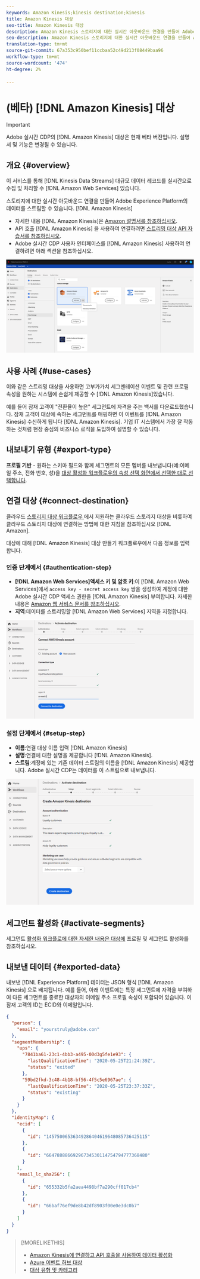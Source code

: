```yaml
---
keywords: Amazon Kinesis;kinesis destination;kinesis
title: Amazon Kinesis 대상
seo-title: Amazon Kinesis 대상
description: Amazon Kinesis 스토리지에 대한 실시간 아웃바운드 연결을 만들어 Adobe Experience Platform의 데이터를 스트리밍합니다.
seo-description: Amazon Kinesis 스토리지에 대한 실시간 아웃바운드 연결을 만들어 Adobe Experience Platform의 데이터를 스트리밍합니다.
translation-type: tm+mt
source-git-commit: 67a353c950bef11ccbaa52c49d213f08449baa96
workflow-type: tm+mt
source-wordcount: '474'
ht-degree: 2%

---
```



# (베타) [!DNL Amazon Kinesis] 대상


>[!IMPORTANT]
>
>Adobe 실시간 CDP의 [!DNL Amazon Kinesis] 대상은 현재 베타 버전입니다. 설명서 및 기능은 변경될 수 있습니다.

## 개요 {#overview}

이 서비스를 통해 [!DNL Kinesis Data Streams] 대규모 데이터 레코드를 실시간으로 수집 및 처리할 수 [!DNL Amazon Web Services] 있습니다.

스토리지에 대한 실시간 아웃바운드 연결을 만들어 Adobe Experience Platform의 데이터를 스트림할 수 있습니다. [!DNL Amazon Kinesis]

* 자세한 내용 [!DNL Amazon Kinesis]은 [Amazon 설명서를 참조하십시오](https://docs.aws.amazon.com/streams/latest/dev/introduction.html).
* API 호출 [!DNL Amazon Kinesis] 을 사용하여 연결하려면 [스트리밍 대상 API 자습서를 참조하십시오](/help/rtcdp/destinations/streaming-destinations-api-tutorial.md).
* Adobe 실시간 CDP 사용자 인터페이스를 [!DNL Amazon Kinesis] 사용하여 연결하려면 아래 섹션을 참조하십시오.

![Amazon Kinesis(UI)](/help/rtcdp/destinations/assets/aws-kinesis-destination.png)


## 사용 사례 {#use-cases}

이와 같은 스트리밍 대상을 사용하면 고부가가치 세그멘테이션 이벤트 및 관련 프로필 속성을 원하는 시스템에 손쉽게 제공할 수 [!DNL Amazon Kinesis]있습니다.

예를 들어 잠재 고객이 &quot;전환율이 높은&quot; 세그먼트에 자격을 주는 백서를 다운로드했습니다. 잠재 고객이 대상에 속하는 세그먼트를 매핑하면 이 이벤트를 [!DNL Amazon Kinesis] 수신하게 됩니다 [!DNL Amazon Kinesis]. 기업 IT 시스템에서 가장 잘 작동하는 것처럼 현장 중심의 비즈니스 로직을 도입하여 설명할 수 있습니다.

## 내보내기 유형 {#export-type}

**프로필 기반** - 원하는 스키마 필드와 함께 세그먼트의 모든 멤버를 내보냅니다(예:이메일 주소, 전화 번호, 성)을 [대상 활성화 워크플로우의 속성 선택 화면에서 선택한 대로 선택합니다](/help/rtcdp/destinations/activate-destinations.md#select-attributes).

## 연결 대상 {#connect-destination}

클라우드 [스토리지 대상 워크플로우 ](/help/rtcdp/destinations/cloud-storage-destinations-workflow.md)에서 지원하는 클라우드 스토리지 대상을 비롯하여 클라우드 스토리지 대상에 연결하는 방법에 대한 지침을 참조하십시오 [!DNL Amazon].

대상에 대해 [!DNL Amazon Kinesis] 대상 만들기 워크플로우에서 다음 정보를 입력합니다.

### 인증 단계에서 {#authentication-step}

* **[!DNL Amazon Web Services]액세스 키 및 암호 키**:이 [!DNL Amazon Web Services]에서 `access key - secret access key` 쌍을 생성하여 계정에 대한 Adobe 실시간 CDP 액세스 권한을 [!DNL Amazon Kinesis] 부여합니다. 자세한 내용은 [Amazon 웹 서비스 문서를 참조하십시오](https://docs.aws.amazon.com/IAM/latest/UserGuide/id_credentials_access-keys.html).
* **지역**:데이터를 스트리밍할 [!DNL Amazon Web Services] 지역을 지정합니다.

![계정 단계의 입력 필드](/help/rtcdp/destinations/assets/aws-kinesis-account-step.png)

### 설정 단계에서 {#setup-step}

* **이름**:연결 대상 이름 입력 [!DNL Amazon Kinesis]
* **설명**:연결에 대한 설명을 제공합니다 [!DNL Amazon Kinesis].
* **스트림**:계정에 있는 기존 데이터 스트림의 이름을 [!DNL Amazon Kinesis] 제공합니다. Adobe 실시간 CDP는 데이터를 이 스트림으로 내보냅니다.

![인증 단계의 입력 필드](/help/rtcdp/destinations/assets/aws-kinesis-setup-step.png)

<!--

>[!IMPORTANT]
>
>Adobe Real-time CDP needs `write` permissions on the bucket object where the export files will be delivered.

-->

## 세그먼트 활성화 {#activate-segments}

세그먼트 [활성화 워크플로에 대한 자세한 내용은 대상에](/help/rtcdp/destinations/activate-destinations.md) 프로필 및 세그먼트 활성화를 참조하십시오.

## 내보낸 데이터 {#exported-data}

내보낸 [!DNL Experience Platform] 데이터는 JSON 형식 [!DNL Amazon Kinesis] 으로 배치됩니다. 예를 들어, 아래 이벤트에는 특정 세그먼트에 자격을 부여하여 다른 세그먼트를 종료한 대상자의 이메일 주소 프로필 속성이 포함되어 있습니다. 이 잠재 고객의 ID는 ECID와 이메일입니다.

```json
{
  "person": {
    "email": "yourstruly@adobe.con"
  },
  "segmentMembership": {
    "ups": {
      "7841ba61-23c1-4bb3-a495-00d3g5fe1e93": {
        "lastQualificationTime": "2020-05-25T21:24:39Z",
        "status": "exited"
      },
      "59bd2fkd-3c48-4b18-bf56-4f5c5e6967ae": {
        "lastQualificationTime": "2020-05-25T23:37:33Z",
        "status": "existing"
      }
    }
  },
  "identityMap": {
    "ecid": [
      {
        "id": "14575006536349286404619648085736425115"
      },
      {
        "id": "66478888669296734530114754794777368480"
      }
    ],
    "email_lc_sha256": [
      {
        "id": "655332b5fa2aea4498bf7a290cff017cb4"
      },
      {
        "id": "66baf76ef9de8b42df8903f00e0e3dc0b7"
      }
    ]
  }
}
```



>[!MORELIKETHIS]
>
>* [Amazon Kinesis에 연결하고 API 호출을 사용하여 데이터 활성화](/help/rtcdp/destinations/streaming-destinations-api-tutorial.md)
>* [Azure 이벤트 허브 대상](/help/rtcdp/destinations/azure-event-hubs-destination.md)
>* [대상 유형 및 카테고리](/help/rtcdp/destinations/destination-types.md)


